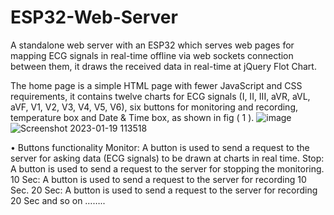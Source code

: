 # ESP32-Web-Server
A standalone web server with an ESP32 which serves web pages for mapping ECG signals in real-time offline via web sockets connection between them, it draws the received data in real-time at jQuery Flot Chart.

The home page is a simple HTML page with fewer JavaScript and CSS requirements, it contains twelve charts for ECG signals (I, II, III, aVR, aVL, aVF, V1, V2, V3, V4, V5, V6), six buttons for monitoring and recording, temperature box and Date & Time box, as shown in fig ( 1 ).
![image](https://user-images.githubusercontent.com/123108854/213541987-d1fdcd75-8f68-416d-b196-ed83f52c3b94.png)
![Screenshot 2023-01-19 113518](https://user-images.githubusercontent.com/123108854/213542799-6e629945-40b5-46e9-83c3-b86316a0cbb5.png)

•	Buttons functionality
   Monitor: A button is used to send a request to the server for asking data (ECG signals) to be drawn at charts in real time.
   Stop: A button is used to send a request to the server for stopping the monitoring.
   10 Sec: A button is used to send a request to the server for recording 10 Sec.
   20 Sec: A button is used to send a request to the server for recording 20 Sec and so on ……..


